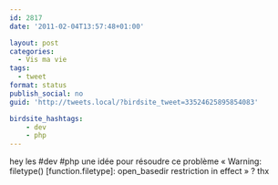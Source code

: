 ```yaml
---
id: 2817
date: '2011-02-04T13:57:48+01:00'

layout: post
categories:
  - Vis ma vie
tags:
  - tweet
format: status
publish_social: no
guid: 'http://tweets.local/?birdsite_tweet=33524625895854083'

birdsite_hashtags:
    - dev
    - php
---
```


hey les #dev #php une idée pour résoudre ce problème « Warning: filetype() \[function.filetype\]: open\_basedir restriction in effect » ? thx